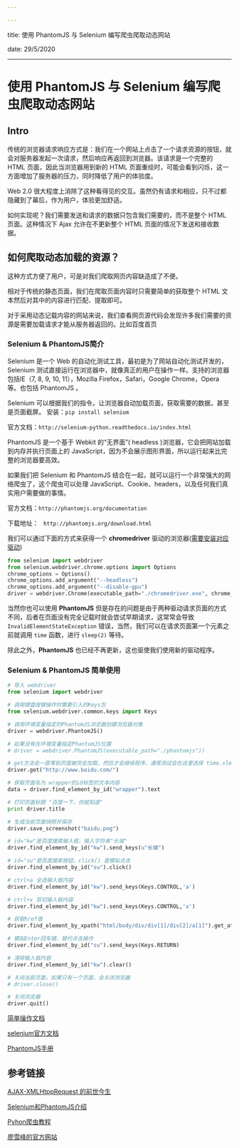 ```yaml
---

---
```


title: 使用 PhantomJS 与 Selenium 编写爬虫爬取动态网站

date: 29/5/2020

---



# 使用 PhantomJS 与 Selenium 编写爬虫爬取动态网站

## Intro

传统的浏览器请求响应方式是：我们在一个网站上点击了一个请求资源的按钮，就会对服务器发起一次请求，然后响应再返回到浏览器。该请求是一个完整的 HTML 页面，因此当浏览器用到新的 HTML 页面重绘时，可能会看到闪烁，这一方面增加了服务器的压力，同时降低了用户的体验度。

Web 2.0 很大程度上消除了这种看得见的交互。虽然仍有请求和相应，只不过都隐藏到了幕后，作为用户，体验更加舒适。

如何实现呢？我们需要发送和请求的数据只包含我们需要的，而不是整个 HTML 页面。这种情况下 Ajax 允许在不更新整个 HTML 页面的情况下发送和接收数据。

## 如何爬取动态加载的资源？

这种方式方便了用户，可是对我们爬取网页内容缺造成了不便。

相对于传统的静态页面，我们在爬取页面内容时只需要简单的获取整个 HTML 文本然后对其中的内容进行匹配、提取即可。

对于采用动态记载内容的网站来说，我们查看网页源代码会发现许多我们需要的资源是需要加载请求才能从服务器返回的。比如百度首页



### Selenium & PhantomJS简介

Selenium 是一个 Web 的自动化测试工具，最初是为了网站自动化测试开发的， Selenium 测试直接运行在浏览器中，就像真正的用户在操作一样。支持的浏览器包括IE（7, 8, 9, 10, 11），Mozilla Firefox，Safari，Google Chrome，Opera等。也包括 PhantomJS 。

Selenium 可以根据我们的指令，让浏览器自动加载页面，获取需要的数据，甚至是页面截屏。
安装：`pip install selenium`

官方文档：`http://selenium-python.readthedocs.io/index.html`

PhantomJS 是一个基于 Webkit 的“无界面”( headless )浏览器，它会把网站加载到内存并执行页面上的 JavaScript，因为不会展示图形界面，所以运行起来比完整的浏览器要高效。

如果我们把 Selenium 和 PhantomJS 结合在一起，就可以运行一个非常强大的网络爬虫了，这个爬虫可以处理 JavaScript、Cookie、headers，以及任何我们真实用户需要做的事情。

官方文档：`http://phantomjs.org/documentation`

下载地址： ` http://phantomjs.org/download.html`

我们可以通过下面的方式来获得一个 **chromedriver** 驱动的浏览器([需要安装对应驱动](https://sites.google.com/a/chromium.org/chromedriver/home))

```python
from selenium import webdriver
from selenium.webdriver.chrome.options import Options
chrome_options = Options()
chrome_options.add_argument("--headless")
chrome_options.add_argument("--disable-gpu")
driver = webdriver.Chrome(executable_path="./chromedriver.exe", chrome_options=chrome_options)
```

当然你也可以使用 **PhantomJS** 但是存在的问题是由于两种驱动请求页面的方式不同，后者在页面没有完全记载时就会尝试早期请求，这常常会导致 `InvalidElementStateException` 错误，当然，我们可以在请求页面第一个元素之前就调用 `time` 函数，进行 `sleep(2)` 等待。

除此之外，**PhantomJS** 也已经不再更新，这也驱使我们使用新的驱动程序。

### Selenium & PhantomJS 简单使用

```python
# 导入 webdriver
from selenium import webdriver

# 调用键盘按键操作时需要引入的Keys包
from selenium.webdriver.common.keys import Keys

# 调用环境变量指定的PhantomJS浏览器创建浏览器对象
driver = webdriver.PhantomJS()

# 如果没有在环境变量指定PhantomJS位置
# driver = webdriver.PhantomJS(executable_path="./phantomjs"))

# get方法会一直等到页面被完全加载，然后才会继续程序，通常测试会在这里选择 time.sleep(2)
driver.get("http://www.baidu.com/")

# 获取页面名为 wrapper的id标签的文本内容
data = driver.find_element_by_id("wrapper").text

# 打印页面标题 "百度一下，你就知道"
print driver.title

# 生成当前页面快照并保存
driver.save_screenshot("baidu.png")

# id="kw"是百度搜索输入框，输入字符串"长城"
driver.find_element_by_id("kw").send_keys(u"长城")

# id="su"是百度搜索按钮，click() 是模拟点击
driver.find_element_by_id("su").click()

# ctrl+a 全选输入框内容
driver.find_element_by_id("kw").send_keys(Keys.CONTROL,'a')

# ctrl+x 剪切输入框内容
driver.find_element_by_id("kw").send_keys(Keys.CONTROL,'x')

# 获取href值
driver.find_element_by_xpath("html/body/div/div[1]/div[2]/a[1]").get_attribute('href')

# 模拟Enter回车键，替代点击操作
driver.find_element_by_id("su").send_keys(Keys.RETURN)

# 清除输入框内容
driver.find_element_by_id("kw").clear()

# 关闭当前页面，如果只有一个页面，会关闭浏览器
# driver.close()

# 关闭浏览器
driver.quit()
```

[简单操作文档](https://dengxj.blog.csdn.net/article/details/104322155)

[selenium官方文档](https://selenium-python.readthedocs.io/index.html)

[PhantomJS手册](https://phantomjs.org/quick-start.html)


## 参考链接

[AJAX-XMLHtppRequest 的前世今生](https://blog.csdn.net/J080624/article/details/84171917)

[Selenium和PhantomJS介绍](https://blog.csdn.net/qq_33689414/article/details/78631009)

[Pyhon爬虫教程](https://programmer.group/python-crawler-8-selenium-and-phantomjs-for-dynamic-html-processing.html)

[廖雪峰的官方网站](https://www.liaoxuefeng.com/wiki/1022910821149312/1023022332902400)